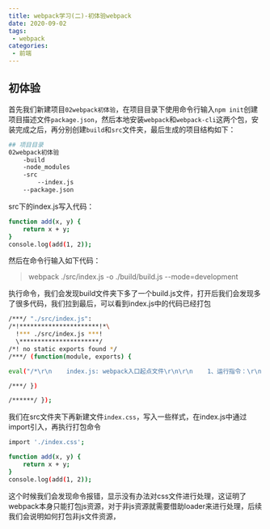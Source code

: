 ```yaml
---
title: webpack学习(二)-初体验webpack
date: 2020-09-02
tags:
 - webpack 
categories: 
 - 前端
---
```


## 初体验

首先我们新建项目`02webpack初体验`，在项目目录下使用命令行输入`npm init`创建项目描述文件`package.json`，然后本地安装`webpack`和`webpack-cli`这两个包，安装完成之后，再分别创建`build`和`src`文件夹，最后生成的项目结构如下：

<!-- more -->

```bash
## 项目目录
02webpack初体验
    -build
    -node_modules
    -src
        --index.js
    --package.json

```

src下的index.js写入代码：

```bash
function add(x, y) {
    return x + y;
}
console.log(add(1, 2));
```
然后在命令行输入如下代码：

> webpack ./src/index.js -o ./build/build.js --mode=development

执行命令，我们会发现build文件夹下多了一个build.js文件，打开后我们会发现多了很多代码，我们拉到最后，可以看到index.js中的代码已经打包

```bash
/***/ "./src/index.js":
/*!**********************!*\
  !*** ./src/index.js ***!
  \**********************/
/*! no static exports found */
/***/ (function(module, exports) {

eval("/*\r\n    index.js: webpack入口起点文件\r\n\r\n    1、运行指令：\r\n        开发环境：webpack ./src/index.js -o ./build/build.js --mode=development\r\n            webpack会以 ./src/index.js 为入口文件开始打包，打包后输出到 ./build/build.js，整体打包环境是开发环境\r\n        生产环境：webpack ./src/index.js -o ./build/build.js --mode=production\r\n*/\r\n// import './index.css'\r\n\r\n// import data from './data.json'\r\n// console.log(data);\r\nfunction add(x, y) {\r\n    return x + y;\r\n}\r\nconsole.log(add(1, 2));\n\n//# sourceURL=webpack:///./src/index.js?");

/***/ })

/******/ });
```

我们在src文件夹下再新建文件`index.css`，写入一些样式，在index.js中通过import引入，再执行打包命令

```bash
import './index.css';

function add(x, y) {
    return x + y;
}
console.log(add(1, 2));
```
这个时候我们会发现命令报错，显示没有办法对css文件进行处理，这证明了webpack本身只能打包js资源，对于非js资源就需要借助loader来进行处理，后续我们会说明如何打包非js文件资源，